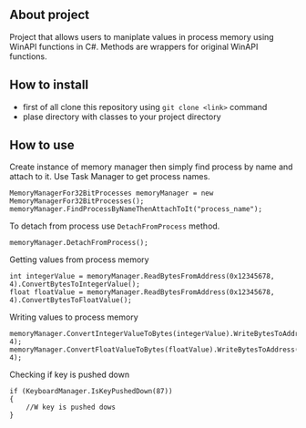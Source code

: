 ## About project

Project that allows users to maniplate values in process memory using WinAPI functions in C#. Methods are wrappers for original WinAPI functions.

## How to install

- first of all clone this repository using `git clone <link>` command
- plase directory with classes to your project directory

## How to use

Create instance of memory manager then simply find process by name and attach to it. Use Task Manager to get process names.
```
MemoryManagerFor32BitProcesses memoryManager = new MemoryManagerFor32BitProcesses();
memoryManager.FindProcessByNameThenAttachToIt("process_name");
```
To detach from process use `DetachFromProcess` method.
```
memoryManager.DetachFromProcess();
```
Getting values from process memory
```
int integerValue = memoryManager.ReadBytesFromAddress(0x12345678, 4).ConvertBytesToIntegerValue();
float floatValue = memoryManager.ReadBytesFromAddress(0x12345678, 4).ConvertBytesToFloatValue();
```
Writing values to process memory
```
memoryManager.ConvertIntegerValueToBytes(integerValue).WriteBytesToAddress(0x12345678, 4);
memoryManager.ConvertFloatValueToBytes(floatValue).WriteBytesToAddress(0x12345678, 4);
```
Checking if key is pushed down
```
if (KeyboardManager.IsKeyPushedDown(87))
{
    //W key is pushed dows
}
```